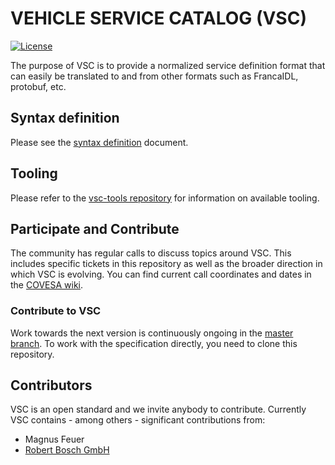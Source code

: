 # VEHICLE SERVICE CATALOG (VSC)


[![License](https://img.shields.io/badge/License-MPL%202.0-blue.svg)](https://opensource.org/licenses/MPL-2.0)

The purpose of VSC is to provide a normalized service definition format that can easily be translated to and from
other formats such as FrancaIDL, protobuf, etc. 


## Syntax definition

Please see the [syntax definition](syntax.md) document.

## Tooling

Please refer to the [vsc-tools repository](https://github.com/COVESA/vsc-tools) for information on available tooling.


## Participate and Contribute
The community has regular calls to discuss topics around VSC. This includes specific tickets in this repository as well as the broader direction in which VSC is evolving.
You can find current call coordinates and dates in the [COVESA wiki](https://wiki.covesa.global/display/WIK4/COVESA+Common+Meeting+Schedule#).


### Contribute to VSC
Work towards the next version is continuously ongoing in the [master branch](https://github.com/COVESA/vehicle_service_catalog/tree/master).
To work with the specification directly, you need to clone this repository.


## Contributors

VSC is an open standard and we invite anybody to contribute. Currently VSC contains - among others - significant  contributions from:
 - Magnus Feuer
 - [Robert Bosch GmbH](https://www.bosch.com/)

